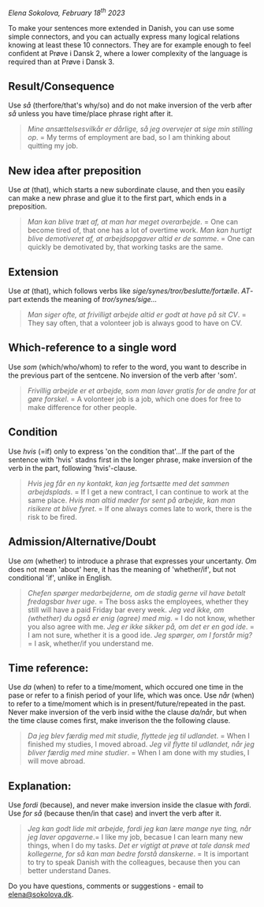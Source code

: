 
*Elena Sokolova, February 18<sup>th</sup> 2023*

To make your sentences more extended in Danish, you can use some simple connectors, and you can actually express many logical relations knowing at least these 10 connectors. They are for example enough to feel confident at Prøve i Dansk 2, where a lower complexity of the language is required than at Prøve i Dansk 3. 

## Result/Consequence
Use *så* (therfore/that's why/so) and do not make inversion of the verb after *så* unless you have time/place phrase right after it. 

> *Mine ansættelsesvilkår er dårlige, så jeg overvejer at sige min stilling op*. = My terms of employment are bad, so I am thinking about quitting my job. 

## New idea after preposition
Use *at* (that), which starts a new subordinate clause, and then you easily can make a new phrase and glue it to the first part, which ends in a preposition. 

> *Man kan blive træt af, at man har meget overarbejde*. = One can become tired of, that one has a lot of overtime work. 
> *Man kan hurtigt blive demotiveret af, at arbejdsopgaver altid er de samme*. = One can quickly be demotivated by, that working tasks are the same. 

## Extension
Use *at* (that), which follows verbs like *sige/synes/tror/beslutte/fortælle*. *AT*-part extends the meaning of *tror/synes/sige...*

> *Man siger ofte, at frivilligt arbejde altid er godt at have på sit CV*. = They say often, that a volonteer job is always good to have on CV. 

## Which-reference to a single word
Use *som* (which/who/whom) to refer to the word, you want to describe in the previous part of the sentcene. No inversion of the verb after 'som'. 

> *Frivillig arbejde er et arbejde, som man laver gratis for de andre for at gøre forskel*. = A volonteer job is a job, which one does for free to make difference for other people. 

## Condition
Use *hvis* (=if) only to express 'on the condition that'...If the part of the sentence with 'hvis' stadns first in the longer phrase, make inversion of the verb in the part, following 'hvis'-clause.

> *Hvis jeg får en ny kontakt, kan jeg fortsætte med det sammen arbejdsplads*. = If I get a new contract, I can continue to work at the same place. 
> *Hvis man altid møder for sent på arbejde, kan man risikere at blive fyret*. = If one always comes late to work, there is the risk to be fired. 

## Admission/Alternative/Doubt
Use *om* (whether) to introduce a phrase that expresses your uncertanty. *Om* does not mean 'about' here, it has the meaning of 'whether/if', but not conditional 'if', unlike in English. 

> *Chefen spørger medarbejderne, om de stadig gerne vil have betalt fredagsbar hver uge*. = The boss asks the employees, whether they still will have a paid Friday bar every week. 
> *Jeg ved ikke, om (wthether) du også er enig (agree) med mig*. = I do not know, whether you also agree with me. 
> *Jeg er ikke sikker på, om det er en god ide*. = I am not sure, whether it is a good ide. 
> *Jeg spørger, om I forstår mig?* = I ask, whether/if you understand me. 

## Time reference:
Use *da* (when) to refer to a time/moment, which occured one time in the pase or refer to a finish period of your life, which was once. 
Use *når* (when) to refer to a time/moment which is in present/future/repeated in the past. Never make inversion of the verb insid withe the clause *da/når*, but when the time clause comes first, make inverison the the following clause. 

> *Da jeg blev færdig med mit studie, flyttede jeg til udlandet*. = When I finished my studies, I moved abroad. 
> *Jeg vil flytte til udlandet, når jeg bliver færdig med mine studier*. = When I am done with my studies, I will move abroad. 


## Explanation:
Use *fordi* (because), and never make inversion inside the clasue with *fordi*. Use *for så* (because then/in that case) and invert the verb after it. 

> *Jeg kan godt lide mit arbejde, fordi jeg kan lære mange nye ting, når jeg laver opgaverne*.= I like my job, becasue I can learn many new things, when I do my tasks. 
> *Det er vigtigt at prøve at tale dansk med kollegerne, for så kan man bedre forstå danskerne*. = It is important to try to speak Danish with the colleagues, because then you can better understand Danes. 

Do you have questions, comments or suggestions - email to [elena@sokolova.dk](mailto:elena@sokolova.dk). 

   <script async data-uid="135a810818" src="https://fantastic-artisan-8379.ck.page/135a810818/index.js"></script>

  

